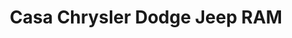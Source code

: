 ---
title: "Casa Chrysler Dodge Jeep RAM"
url: /alamogordo/casa-chrysler-dodge-jeep-ram/
shop: car
---